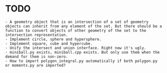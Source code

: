 TODO
====

    - A geometry object that is an intersection of a set of geometry objects can inherit from any element of the set. But there should be a function to convert objects of other geometry of the set to the intersection representation.
    - Implement circle, sphere and hypersphere.
    - Implement square, cube and hypercube.
    - Unify the intersect and union interface. Right now it's ugly.
    - miniball.py exists, miniball.cpp exists. But only use them when the demand for them is non-zero.
    - How to import polygon_integral.py automatically if both polygon.py or moments.py are imported?
